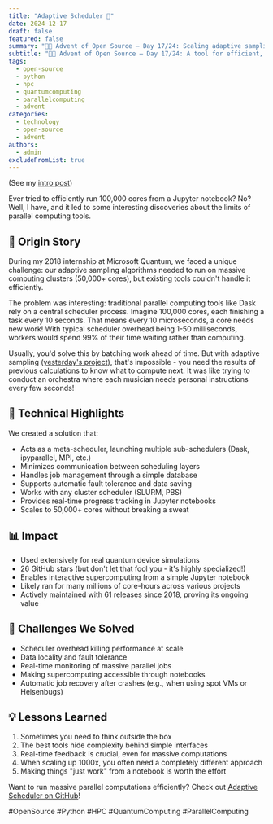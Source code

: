 ```yaml
---
title: "Adaptive Scheduler 🚀"
date: 2024-12-17
draft: false
featured: false
summary: "🎄🎁 Advent of Open Source – Day 17/24: Scaling adaptive sampling to 100,000+ cores with a novel meta-scheduling approach."
subtitle: "🎄🎁 Advent of Open Source – Day 17/24: A tool for efficient, interactive supercomputing from a Jupyter notebook."
tags:
  - open-source
  - python
  - hpc
  - quantumcomputing
  - parallelcomputing
  - advent
categories:
  - technology
  - open-source
  - advent
authors:
  - admin
excludeFromList: true
---
```


(See my [intro post](../))

Ever tried to efficiently run 100,000 cores from a Jupyter notebook? No? Well, I have, and it led to some interesting discoveries about the limits of parallel computing tools.

## 📖 Origin Story

During my 2018 internship at Microsoft Quantum, we faced a unique challenge: our adaptive sampling algorithms needed to run on massive computing clusters (50,000+ cores), but existing tools couldn't handle it efficiently.

The problem was interesting: traditional parallel computing tools like Dask rely on a central scheduler process. Imagine 100,000 cores, each finishing a task every 10 seconds. That means every 10 microseconds, a core needs new work! With typical scheduler overhead being 1-50 milliseconds, workers would spend 99% of their time waiting rather than computing.

Usually, you'd solve this by batching work ahead of time. But with adaptive sampling ([yesterday's project](../16-adaptive)), that's impossible - you need the results of previous calculations to know what to compute next. It was like trying to conduct an orchestra where each musician needs personal instructions every few seconds!

## 🔧 Technical Highlights

We created a solution that:

- Acts as a meta-scheduler, launching multiple sub-schedulers (Dask, ipyparallel, MPI, etc.)
- Minimizes communication between scheduling layers
- Handles job management through a simple database
- Supports automatic fault tolerance and data saving
- Works with any cluster scheduler (SLURM, PBS)
- Provides real-time progress tracking in Jupyter notebooks
- Scales to 50,000+ cores without breaking a sweat

## 📊 Impact

- Used extensively for real quantum device simulations
- 26 GitHub stars (but don't let that fool you - it's highly specialized!)
- Enables interactive supercomputing from a simple Jupyter notebook
- Likely ran for many millions of core-hours across various projects
- Actively maintained with 61 releases since 2018, proving its ongoing value

## 🎯 Challenges We Solved

- Scheduler overhead killing performance at scale
- Data locality and fault tolerance
- Real-time monitoring of massive parallel jobs
- Making supercomputing accessible through notebooks
- Automatic job recovery after crashes (e.g., when using spot VMs or Heisenbugs)

## 💡 Lessons Learned

1. Sometimes you need to think outside the box
2. The best tools hide complexity behind simple interfaces
3. Real-time feedback is crucial, even for massive computations
4. When scaling up 1000x, you often need a completely different approach
5. Making things "just work" from a notebook is worth the effort

Want to run massive parallel computations efficiently? Check out [Adaptive Scheduler on GitHub](https://github.com/basnijholt/adaptive-scheduler)!

#OpenSource #Python #HPC #QuantumComputing #ParallelComputing
